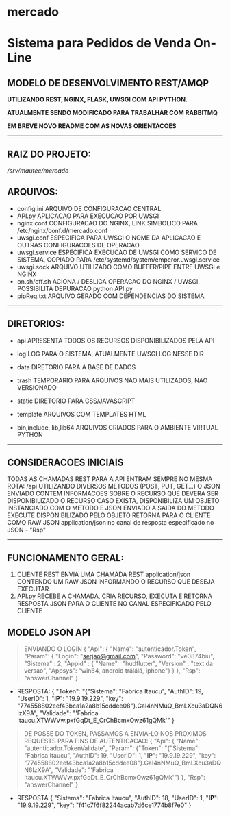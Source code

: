 # mercado
Sistema para Pedidos de Venda On-Line
=====================================

## MODELO DE DESENVOLVIMENTO REST/AMQP
**UTILIZANDO REST, NGINX, FLASK, UWSGI COM API PYTHON.**

**ATUALMENTE SENDO MODIFICADO PARA TRABALHAR COM RABBITMQ**

**EM BREVE NOVO README COM AS NOVAS ORIENTACOES**

---

## RAIZ DO PROJETO:
_/srv/mautec/mercado_

## ARQUIVOS:
* config.ini     ARQUIVO DE CONFIGURACAO CENTRAL
* API.py         APLICACAO PARA EXECUCAO POR UWSGI
* nginx.conf     CONFIGURACAO DO NGINX, LINK SIMBOLICO PARA /etc/nginx/conf.d/mercado.conf
* uwsgi.conf     ESPECIFICA PARA UWSGI O NOME DA APLICACAO E OUTRAS CONFIGURACOES DE OPERACAO
* uwsgi.service  ESPECIFICA EXECUCAO DE UWSGI COMO SERVICO DE SISTEMA, COPIADO PARA /etc/systemd/system/emperor.uwsgi.service
* uwsgi.sock     ARQUIVO UTILIZADO COMO BUFFER/PIPE ENTRE UWSGI e NGINX
* on.sh/off.sh   ACIONA / DESLIGA OPERACAO DO NGINX / UWSGI. POSSIBILITA DEPURACAO python API.py
* pipReq.txt     ARQUIVO GERADO COM DEPENDENCIAS DO SISTEMA.

--- 

## DIRETORIOS:
* api            APRESENTA TODOS OS RECURSOS DISPONIBILIZADOS PELA API
* log            LOG PARA O SISTEMA, ATUALMENTE UWSGI LOG NESSE DIR
* data           DIRETORIO PARA A BASE DE DADOS
* trash          TEMPORARIO PARA ARQUIVOS NAO MAIS UTILIZADOS, NAO VERSIONADO
* static         DIRETORIO PARA CSS/JAVASCRIPT
* template       ARQUIVOS COM TEMPLATES HTML

* bin,include, lib,lib64      ARQUIVOS CRIADOS PARA O AMBIENTE VIRTUAL PYTHON

---

## CONSIDERACOES INICIAIS
TODAS AS CHAMADAS REST PARA A API ENTRAM SEMPRE NO MESMA ROTA: /api UTILIZANDO DIVERSOS METODOS (POST, PUT, GET...)
O JSON ENVIADO CONTEM INFORMACOES SOBRE O RECURSO QUE DEVERA SER DISPONIBILIZADO
O RECURSO CASO EXISTA, DISPONIBILIZA UM OBJETO INSTANCIADO COM O METODO E JSON ENVIADO
A SAIDA DO METODO EXECUTE DISPONIBILIZADO PELO OBJETO RETORNA PARA O CLIENTE COMO RAW JSON application/json no canal de resposta especificado no JSON - "Rsp"

--- 

## FUNCIONAMENTO GERAL:
1. CLIENTE REST ENVIA UMA CHAMADA REST application/json CONTENDO UM RAW JSON INFORMANDO O RECURSO QUE DESEJA EXECUTAR
2. API.py RECEBE A CHAMADA, CRIA RECURSO, EXECUTA E RETORNA RESPOSTA JSON PARA O CLIENTE NO CANAL ESPECIFICADO PELO CLIENTE


## MODELO JSON API
> ENVIANDO O LOGIN
{
    "Api": {
        "Name": "autenticador.Token",
        "Param": {
            "Login": "serjao@gmail.com",
            "Password": "ve0874biu",
            "Sistema" : 2,
            "Appid" : { "Name" : "hudflutter", "Version" : "text da versao", "Appsys": "win64, android trálálá, iphone"}
        }
    },
    "Rsp": "answerChannel"
}

- RESPOSTA:
{
    "Token": "{\"Sistema\": \"Fabrica Itaucu\", \"AuthID\": 19, \"UserID\": 1, \"__IP__\": \"19.9.19.229\", \"key\": \"774558802eef43bca1a2a8b15cddee08\"}.GaI4nNMuQ_BmLXcu3aDQN6IzX9A",
    "Validade": "'Fabrica Itaucu.XTWWVw.pxfGqDt_E_CrChBcmxOwz61gQMk'"
}

> DE POSSE DO TOKEN, PASSAMOS A ENVIA-LO NOS PROXIMOS REQUESTS PARA FINS DE AUTENTICACAO:
{
    "Api": {
           "Name": "autenticador.TokenValidate",
           "Param": {"Token": "{\"Sistema\": \"Fabrica Itaucu\", \"AuthID\": 19, \"UserID\": 1, \"__IP__\": \"19.9.19.229\", \"key\": \"774558802eef43bca1a2a8b15cddee08\"}.GaI4nNMuQ_BmLXcu3aDQN6IzX9A", "Validade": "'Fabrica Itaucu.XTWWVw.pxfGqDt_E_CrChBcmxOwz61gQMk'"} },
    "Rsp": "answerChannel"
}

- RESPOSTA
{
    "Sistema": "Fabrica Itaucu",
    "AuthID": 18,
    "UserID": 1,
    "__IP__": "19.9.19.229",
    "key": "f41c7f6f82244acab7d6ce1774b8f7e0"
}
